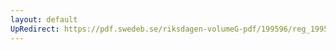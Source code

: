 ```yaml
---
layout: default
UpRedirect: https://pdf.swedeb.se/riksdagen-volumeG-pdf/199596/reg_199596_FöU/reg_199596_FöU_0004.pdf
---
```

